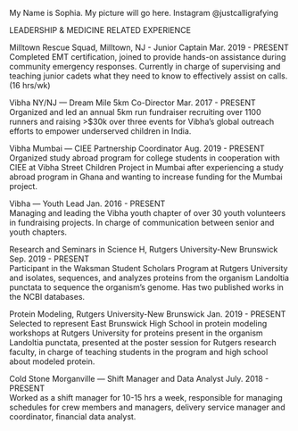 
My Name is Sophia.
My picture will go here.
Instagram @justcalligrafying

LEADERSHIP & MEDICINE RELATED EXPERIENCE

Milltown Rescue Squad, Milltown, NJ - Junior Captain 					              Mar. 2019 - PRESENT	
Completed EMT certification, joined to provide hands-on assistance during community emergency responses. Currently in charge of supervising and teaching junior cadets what they need to know to effectively assist on calls. (16 hrs/wk)

Vibha NY/NJ —​ Dream Mile 5km Co-Director		          				              Mar. 2017 - PRESENT	
Organized and led an annual 5km run fundraiser recruiting over 1100 runners and raising >$30k over three events for Vibha’s global outreach efforts to empower underserved children in India.

Vibha Mumbai —​ CIEE Partnership Coordinator		          				             Aug. 2019 - PRESENT	
Organized study abroad program for college students in cooperation with CIEE at Vibha Street Children Project in Mumbai after experiencing a study abroad program in Ghana and wanting to increase funding for the Mumbai project.

Vibha —​ Youth Lead	          				         				              Jan. 2016 - PRESENT	
Managing and leading the Vibha youth chapter of over 30 youth volunteers in fundraising projects. In charge of communication between senior and youth chapters.

Research and Seminars in Science H, Rutgers University-New Brunswick   	                         Sep. 2019 - PRESENT	
Participant in the Waksman Student Scholars Program at Rutgers University and isolates, sequences, and analyzes proteins from the organism Landoltia punctata to sequence the organism’s genome. Has two published works in the NCBI databases.

Protein Modeling, Rutgers University-New Brunswick   	                			             Jan.  2019 - PRESENT	
Selected to represent East Brunswick High School in protein modeling workshops at Rutgers University for proteins present in the organism Landoltia punctata, presented at the poster session for Rutgers research faculty, in charge of teaching students in the program and high school about modeled protein.	

Cold Stone Morganville —​ Shift Manager and Data Analyst		          		             July. 2018 - PRESENT	
Worked as a shift manager for 10-15 hrs a week, responsible for managing schedules for crew members and managers, delivery service manager and coordinator, financial data analyst.
				
